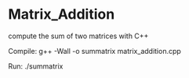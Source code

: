 # Matrix_Addition
compute the sum of two matrices with C++

Compile: g++ -Wall -o summatrix matrix_addition.cpp

Run: ./summatrix
